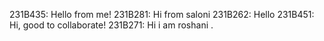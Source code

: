 231B435: Hello from me!
231B281: Hi from saloni
231B262: Hello
231B451: Hi, good to collaborate!
231B271: Hi i am roshani .

